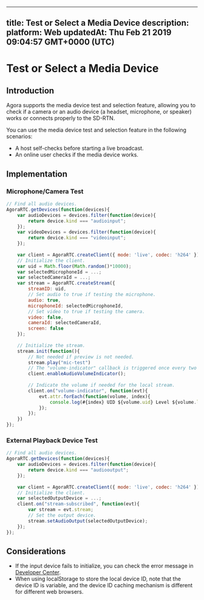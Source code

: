 
---
title: Test or Select a Media Device
description: 
platform: Web
updatedAt: Thu Feb 21 2019 09:04:57 GMT+0000 (UTC)
---
# Test or Select a Media Device
## Introduction

Agora supports the media device test and selection feature, allowing you to check if a camera or an audio device (a headset, microphone, or speaker) works or connects properly to the SD-RTN.

You can use the media device test and selection feature in the following scenarios:


- A host self-checks before starting a live broadcast.
- An online user checks if the media device works.

## Implementation

### Microphone/Camera Test

```javascript
// Find all audio devices.
AgoraRTC.getDevices(function(devices){
	var audioDevices = devices.filter(function(device){
		return device.kind === "audioinput";
	});
	var videoDevices = devices.filter(function(device){
		return device.kind === "videoinput";
	});
	
	var client = AgoraRTC.createClient({ mode: 'live', codec: 'h264' });
	// Initialize the client.
	var uid = Math.floor(Math.random()*10000);
	var selectedMicrophoneId = ...;
	var selectedCameraId = ...;
	var stream = AgoraRTC.createStream({
		streamID: uid,
		// Set audio to true if testing the microphone.
		audio: true,
		microphoneId: selectedMicrophoneId,
		// Set video to true if testing the camera.
		video: false,
		cameraId: selectedCameraId,
		screen: false
	});
	
	// Initialize the stream.
	stream.init(function(){
		// Not needed if preview is not needed.
		stream.play("mic-test")
		// The "volume-indicator" callback is triggered once every two seconds.
		client.enableAudioVolumeIndicator();
		
		// Indicate the volume if needed for the local stream.
		client.on("volume-indicator", function(evt){
			evt.attr.forEach(function(volume, index){
				console.log(#{index} UID ${volume.uid} Level ${volume.level});
			});
		});
	})
});
```

### External Playback Device Test

```javascript
// Find all audio devices.
AgoraRTC.getDevices(function(devices){
	var audioDevices = devices.filter(function(device){
		return device.kind === "audiooutput";
	});
	
	var client = AgoraRTC.createClient({ mode: 'live', codec: 'h264' });
	// Initialize the client.
	var selectedOutputDevice = ...;
	client.on("stream-subscribed", function(evt){
		var stream = evt.stream;
		// Set the output device.
		stream.setAudioOutput(selectedOutputDevice);
	});
});
```

## Considerations

- If the input device fails to initialize, you can check the error message in [Developer Center](https://docs.agora.io/en/Interactive%20Broadcast/API%20Reference/web/interfaces/agorartc.stream.html#init).
- When using localStorage to store the local device ID, note that the device ID is variable, and the device ID caching mechanism is different for different web browsers.
